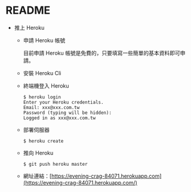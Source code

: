 # README

- 推上 Heroku

  - 申請 Heroku 帳號

    目前申請 Heroku 帳號是免費的，只要填寫一些簡單的基本資料即可申請。

  - 安裝 Heroku Cli

  - 終端機登入 Heroku

    ```
    $ heroku login
    Enter your Heroku credentials.
    Email: xxx@xxx.com.tw
    Password (typing will be hidden):
    Logged in as xxx@xxx.com.tw
    ```

  - 部署伺服器

    ```
    $ heroku create
    ```

  - 推向 Heroku

    ```
    $ git push heroku master
    ```

  - 網址連結：[https://evening-crag-84071.herokuapp.com](https://evening-crag-84071.herokuapp.com/)
